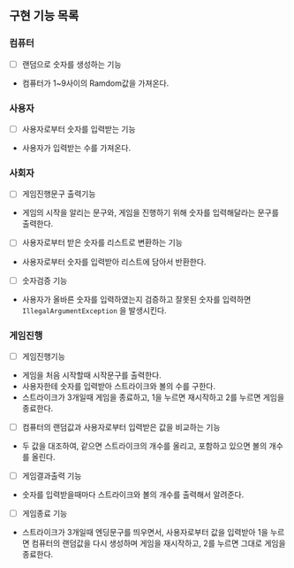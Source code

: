 ## 구현 기능 목록

### 컴퓨터

- [ ]  랜덤으로 숫자를 생성하는 기능
- 컴퓨터가 1~9사이의 Ramdom값을 가져온다.

### 사용자

- [ ]  사용자로부터 숫자를 입력받는 기능
- 사용자가 입력받는 수를 가져온다.

### 사회자

- [ ]  게임진행문구 출력기능
- 게임의 시작을 알리는 문구와, 게임을 진행하기 위해 숫자를 입력해달라는 문구를 출력한다.
- [ ]  사용자로부터 받은 숫자를 리스트로 변환하는 기능
- 사용자로부터 숫자를 입력받아 리스트에 담아서 반환한다.
- [ ]  숫자검증 기능
- 사용자가 올바른 숫자를 입력하였는지 검증하고 잘못된 숫자를 입력하면 `IllegalArgumentException` 을 발생시킨다.

### 게임진행

- [ ]  게임진행기능
- 게임을 처음 시작할때 시작문구를 출력한다.
- 사용자한테 숫자를 입력받아 스트라이크와 볼의 수를 구한다.
- 스트라이크가 3개일때 게임을 종료하고, 1을 누르면 재시작하고 2를 누르면 게임을 종료한다.
- [ ]  컴퓨터의 랜덤값과 사용자로부터 입력받은 값을 비교하는 기능
- 두 값을 대조하여, 같으면 스트라이크의 개수를 올리고, 포함하고 있으면 볼의 개수를 올린다.
- [ ]  게임결과출력 기능
- 숫자를 입력받을때마다 스트라이크와 볼의 개수를 출력해서 알려준다.
- [ ]  게임종료 기능
- 스트라이크가 3개일때 엔딩문구를 띄우면서, 사용자로부터 값을 입력받아 1을 누르면 컴퓨터의 랜덤값을 다시 생성하며 게임을 재시작하고, 2를 누르면 그대로 게임을 종료한다.